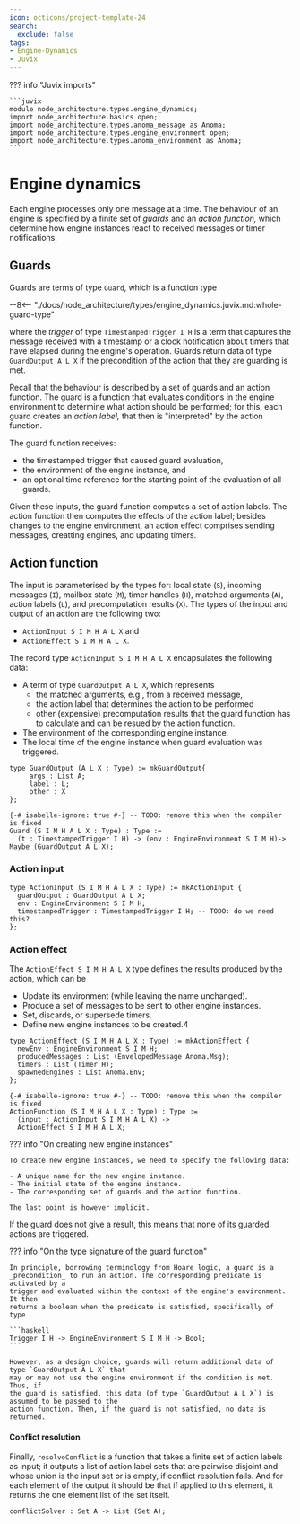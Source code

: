```yaml
---
icon: octicons/project-template-24
search:
  exclude: false
tags:
- Engine-Dynamics
- Juvix
---
```


??? info "Juvix imports"

    ```juvix
    module node_architecture.types.engine_dynamics;
    import node_architecture.basics open;
    import node_architecture.types.anoma_message as Anoma;
    import node_architecture.types.engine_environment open;
    import node_architecture.types.anoma_environment as Anoma;
    ```

# Engine dynamics

Each engine processes only one message at a time. The behaviour of an engine is
specified by a finite set of _guards_ and an _action function,_ which determine
how engine instances react to received messages or timer notifications.

## Guards

Guards are terms of type `Guard`, which is a function type

--8<-- "./docs/node_architecture/types/engine_dynamics.juvix.md:whole-guard-type"

where the _trigger_ of type `TimestampedTrigger I H` is a term that captures the
message received with a timestamp or
a clock notification about timers that have elapsed during the engine's operation.
Guards return data of type `GuardOutput A L X`
if the precondition of the action that they are guarding is met.

Recall that the behaviour is described by a set of guards and an action
function. The guard is a function that evaluates conditions in the engine
environment to determine what action should be performed;
for this, each guard creates an _action label,_
that then is "interpreted" by the action function.

The guard function receives:

- the timestamped trigger that caused guard evaluation,
- the environment of the engine instance, and
- an optional time reference for the starting point of the evaluation of all guards.

Given these inputs, the guard function computes a set of action labels.
The action function then computes the effects of the action label;
besides changes to the engine environment,
an action effect comprises sending messages, creatting engines, and updating timers.

## Action function

The input is parameterised by the types for: local state (`S`), incoming messages (`I`),
mailbox state (`M`), timer handles (`H`), matched arguments (`A`), action labels (`L`), and precomputation results (`X`).
The types of the input and output of an action are the following two:

- `ActionInput S I M H A L X` and
- `ActionEffect S I M H A L X`.

The record type `ActionInput S I M H A L X` encapsulates the following data:

- A term of type `GuardOutput A L X`, which represents
  - the matched arguments, e.g., from a received message,
  - the action label that determines the action to be performed
  - other (expensive) precomputation results that
    the guard function has to calculate and can be resued by the action function.
- The environment of the corresponding engine instance.
- The local time of the engine instance when guard evaluation was triggered.

```juvix
type GuardOutput (A L X : Type) := mkGuardOutput{
     args : List A;
     label : L;
     other : X
};
```

<!-- --8<-- [start: whole-guard-type] -->
```juvix
{-# isabelle-ignore: true #-} -- TODO: remove this when the compiler is fixed
Guard (S I M H A L X : Type) : Type :=
  (t : TimestampedTrigger I H) -> (env : EngineEnvironment S I M H)-> Maybe (GuardOutput A L X);
```
<!-- --8<-- [end: whole-guard-type] -->

### Action input


```juvix
type ActionInput (S I M H A L X : Type) := mkActionInput {
  guardOutput : GuardOutput A L X;
  env : EngineEnvironment S I M H;
  timestampedTrigger : TimestampedTrigger I H; -- TODO: do we need this?
};
```

### Action effect

The `ActionEffect S I M H A L X` type defines the results produced by the
action, which can be

- Update its environment (while leaving the name unchanged).
- Produce a set of messages to be sent to other engine instances.
- Set, discards, or supersede timers.
- Define new engine instances to be created.4

```juvix
type ActionEffect (S I M H A L X : Type) := mkActionEffect {
  newEnv : EngineEnvironment S I M H;
  producedMessages : List (EnvelopedMessage Anoma.Msg);
  timers : List (Timer H);
  spawnedEngines : List Anoma.Env;
};
```


```juvix
{-# isabelle-ignore: true #-} -- TODO: remove this when the compiler is fixed
ActionFunction (S I M H A L X : Type) : Type :=
  (input : ActionInput S I M H A L X) ->
  ActionEffect S I M H A L X;
```

??? info "On creating new engine instances"

    To create new engine instances, we need to specify the following data:

    - A unique name for the new engine instance.
    - The initial state of the engine instance.
    - The corresponding set of guards and the action function.

    The last point is however implicit.


If the guard does not give a result, this means that none of its guarded actions
are triggered.

??? info "On the type signature of the guard function"

    In principle, borrowing terminology from Hoare logic, a guard is a
    _precondition_ to run an action. The corresponding predicate is activated by a
    trigger and evaluated within the context of the engine's environment. It then
    returns a boolean when the predicate is satisfied, specifically of type

    ```haskell
    Trigger I H -> EngineEnvironment S I M H -> Bool;
    ```

    However, as a design choice, guards will return additional data of type `GuardOutput A L X` that
    may or may not use the engine environment if the condition is met. Thus, if
    the guard is satisfied, this data (of type `GuardOutput A L X`) is assumed to be passed to the
    action function. Then, if the guard is not satisfied, no data is
    returned.

#### Conflict resolution

Finally, `resolveConflict` is a function that takes a finite set of action
labels as input; it outputs a list of action label sets that are pairwise
disjoint and whose union is the input set or is empty, if conflict resolution
fails. And for each element of the output it should be that if applied to this
element, it returns the one element list of the set itself.

```
conflictSolver : Set A -> List (Set A);
```
